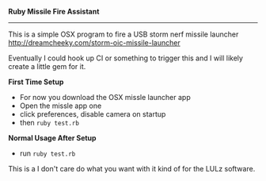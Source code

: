 __Ruby Missile Fire Assistant__  
***

This is a simple OSX program to fire a USB storm nerf missile launcher  
<http://dreamcheeky.com/storm-oic-missile-launcher>

Eventually I could hook up CI or something to trigger this and I will likely create a little gem for it.

__First Time Setup__  
* For now you download the OSX missle launcher app  
* Open the missle app one  
* click preferences, disable camera on startup  
* then `ruby test.rb`  

__Normal Usage After Setup__  
* run `ruby test.rb`  

This is a I don't care do what you want with it kind of for the LULz software.
